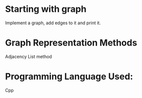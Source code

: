 # Starting with graph
Implement a graph, add edges to it and print it. 

# Graph Representation Methods
Adjacency List method

# Programming Language Used: 
Cpp